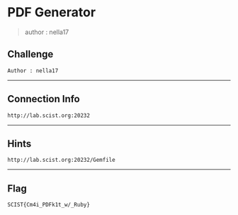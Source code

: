 # PDF Generator
> author : nella17

## Challenge
```
Author : nella17
```

---
## Connection Info
`http://lab.scist.org:20232`

---
## Hints
```
http://lab.scist.org:20232/Gemfile
```

---
## Flag
```
SCIST{Cm4i_PDFk1t_w/_Ruby}
```